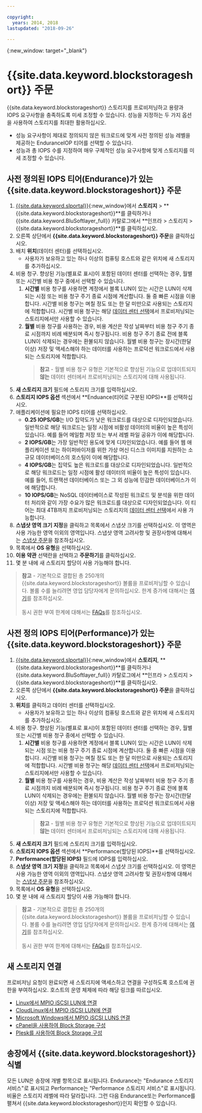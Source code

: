 ```yaml
---

copyright:
  years: 2014, 2018
lastupdated: "2018-09-26"

---
```

{:new_window: target="_blank"}

# {{site.data.keyword.blockstorageshort}} 주문

{{site.data.keyword.blockstorageshort}} 스토리지를 프로비저닝하고 용량과 IOPS 요구사항을 충족하도록 미세 조정할 수 있습니다. 성능을 지정하는 두 가지 옵션을 사용하여 스토리지를 최대한 활용하십시오.

- 성능 요구사항이 제대로 정의되지 않은 워크로드에 맞게 사전 정의된 성능 레벨을 제공하는 EnduranceIOP 티어를 선택할 수 있습니다. 
- 성능과 총 IOPS 수를 지정하여 매우 구체적인 성능 요구사항에 맞게 스토리지를 미세 조정할 수 있습니다.

## 사전 정의된 IOPS 티어(Endurance)가 있는 {{site.data.keyword.blockstorageshort}} 주문

1. [{{site.data.keyword.slportal}}](https://control.softlayer.com/){:new_window}에서 **스토리지** > **{{site.data.keyword.blockstorageshort}}**를 클릭하거나 {{site.data.keyword.BluSoftlayer_full}} 카탈로그에서 **인프라 > 스토리지 > {{site.data.keyword.blockstorageshort}}**를 클릭하십시오.
2. 오른쪽 상단에서 **{{site.data.keyword.blockstorageshort}} 주문**을 클릭하십시오.
3. 배치 **위치**(데이터 센터)를 선택하십시오.
   - 사용자가 보유하고 있는 하나 이상의 컴퓨팅 호스트와 같은 위치에 새 스토리지를 추가하십시오.
4. 비용 청구. 향상된 기능(별표로 표시)이 포함된 데이터 센터를 선택하는 경우, 월별 또는 시간별 비용 청구 중에서 선택할 수 있습니다. 
     1. **시간별** 비용 청구를 사용하면 계정에서 블록 LUN이 있는 시간은 LUN이 삭제되는 시점 또는 비용 청구 주기 종료 시점에 계산합니다. 둘 중 빠른 시점을 이용합니다. 시간별 비용 청구는 며칠 정도 또는 한 달 미만으로 사용되는 스토리지에 적합합니다. 시간별 비용 청구는 해당 [데이터 센터 선택](new-ibm-block-and-file-storage-location-and-features.html)에서 프로비저닝되는 스토리지에서만 사용할 수 있습니다. 
     2. **월별** 비용 청구를 사용하는 경우, 비용 계산은 작성 날짜부터 비용 청구 주기 종료 시점까지 비례 배분되며 즉시 청구됩니다. 비용 청구 주기 종료 전에 블록 LUN이 삭제되는 경우에는 환불되지 않습니다. 월별 비용 청구는 장시간(한달 이상) 저장 및 액세스해야 하는 데이터를 사용하는 프로덕션 워크로드에서 사용되는 스토리지에 적합합니다.
        >**참고** - 월별 비용 청구 유형은 기본적으로 향상된 기능으로 업데이트되지 **않는** 데이터 센터에서 프로비저닝되는 스토리지에 대해 사용됩니다.
5. **새 스토리지 크기** 필드에 스토리지 크기를 입력하십시오.
6. **스토리지 IOPS 옵션** 섹션에서 **Enduance(티어로 구분된 IOPS)**를 선택하십시오.
7. 애플리케이션에 필요한 IOPS 티어를 선택하십시오.
    - **0.25 IOPS/GB**는 I/O 집약도가 낮은 워크로드를 대상으로 디자인되었습니다. 일반적으로 해당 워크로드는 일정 시점에 비활성 데이터의 비율이 높은 특성이 있습니다. 예를 들어 메일함 저장 또는 부서 레벨 파일 공유가 이에 해당합니다.
    - **2 IOPS/GB**는 가장 일반적인 용도에 맞게 디자인되었습니다. 예를 들어 웹 애플리케이션 또는 하이퍼바이저를 위한 가상 머신 디스크 이미지를 지원하는 소규모 데이터베이스의 호스팅이 이에 해당합니다.
    - **4 IOPS/GB**는 집약도 높은 워크로드를 대상으로 디자인되었습니다. 일반적으로 해당 워크로드는 일정 시점에 활성 데이터의 비율이 높은 특성이 있습니다. 예를 들어, 트랜잭션 데이터베이스 또는 그 외 성능에 민감한 데이터베이스가 이에 해당합니다.
    - **10 IOPS/GB**는 NoSQL 데이터베이스로 작성된 워크로드 및 분석을 위한 데이터 처리와 같이 가장 수요가 많은 워크로드를 대상으로 디자인되었습니다. 이 티어는 최대 4TB까지 프로비저닝되는 스토리지의 [데이터 센터 선택](new-ibm-block-and-file-storage-location-and-features.html)에서 사용 가능합니다.
8. **스냅샷 영역 크기 지정**을 클릭하고 목록에서 스냅샷 크기를 선택하십시오. 이 영역은 사용 가능한 영역 이외의 영역입니다. 스냅샷 영역 고려사항 및 권장사항에 대해서는 [스냅샷 주문](ordering-snapshots.html)을 참조하십시오.
9. 목록에서 **OS 유형**을 선택하십시오.
10. **이용 약관** 선택란을 선택하고 **주문하기**를 클릭하십시오.
11. 몇 분 내에 새 스토리지 할당이 사용 가능해야 합니다.

>**참고** - 기본적으로 결합된 총 250개의 {{site.data.keyword.blockstorageshort}} 볼륨을 프로비저닝할 수 있습니다. 볼륨 수를 늘리려면 영업 담당자에게 문의하십시오. 한계 증가에 대해서는 [여기](managing-storage-limits.html)를 참조하십시오.<br/><br/>동시 권한 부여 한계에 대해서는 [FAQs](BlockStorageFAQ.html)를 참조하십시오.
 
## 사전 정의 IOPS 티어(Performance)가 있는 {{site.data.keyword.blockstorageshort}} 주문

1. [{{site.data.keyword.slportal}}](https://control.softlayer.com/){:new_window}에서 **스토리지**, **{{site.data.keyword.blockstorageshort}}**를 클릭하거나 {{site.data.keyword.BluSoftlayer_full}} 카탈로그에서 **인프라 > 스토리지 > {{site.data.keyword.blockstorageshort}}**를 클릭하십시오.
2. 오른쪽 상단에서 **{{site.data.keyword.blockstorageshort}} 주문**을 클릭하십시오.
3. **위치**를 클릭하고 데이터 센터를 선택하십시오.
   - 사용자가 보유하고 있는 하나 이상의 컴퓨팅 호스트와 같은 위치에 새 스토리지를 추가하십시오.
4. 비용 청구. 향상된 기능(별표로 표시)이 포함된 데이터 센터를 선택하는 경우, 월별 또는 시간별 비용 청구 중에서 선택할 수 있습니다.
     1. **시간별** 비용 청구를 사용하면 계정에서 블록 LUN이 있는 시간은 LUN이 삭제되는 시점 또는 비용 청구 주기 종료 시점에 계산합니다. 둘 중 빠른 시점을 이용합니다. 시간별 비용 청구는 며칠 정도 또는 한 달 미만으로 사용되는 스토리지에 적합합니다. 시간별 비용 청구는 해당 [데이터 센터 선택](new-ibm-block-and-file-storage-location-and-features.html)에서 프로비저닝되는 스토리지에서만 사용할 수 있습니다. 
     2. **월별** 비용 청구를 사용하는 경우, 비용 계산은 작성 날짜부터 비용 청구 주기 종료 시점까지 비례 배분되며 즉시 청구됩니다. 비용 청구 주기 종료 전에 블록 LUN이 삭제되는 경우에는 환불되지 않습니다. 월별 비용 청구는 장시간(한달 이상) 저장 및 액세스해야 하는 데이터를 사용하는 프로덕션 워크로드에서 사용되는 스토리지에 적합합니다.
        >**참고** - 월별 비용 청구 유형은 기본적으로 향상된 기능으로 업데이트되지 **않는** 데이터 센터에서 프로비저닝되는 스토리지에 대해 사용됩니다.
5. **새 스토리지 크기** 필드에 스토리지 크기를 입력하십시오.
6. **스토리지 IOPS 옵션** 섹션에서 **Performance(할당된 IOPS)**를 선택하십시오.
7. **Performance(할당된 IOPS)** 필드에 IOPS를 입력하십시오.
8. **스냅샷 영역 크기 지정**을 클릭하고 목록에서 스냅샷 크기를 선택하십시오. 이 영역은 사용 가능한 영역 이외의 영역입니다. 스냅샷 영역 고려사항 및 권장사항에 대해서는 [스냅샷 주문](ordering-snapshots.html)을 참조하십시오.
9. 목록에서 **OS 유형**을 선택하십시오.
10. 몇 분 내에 새 스토리지 할당이 사용 가능해야 합니다.

>**참고** - 기본적으로 결합된 총 250개의 {{site.data.keyword.blockstorageshort}} 볼륨을 프로비저닝할 수 있습니다. 볼륨 수를 늘리려면 영업 담당자에게 문의하십시오. 한계 증가에 대해서는 [여기](managing-storage-limits.html)를 참조하십시오.<br/><br/>동시 권한 부여 한계에 대해서는 [FAQs](BlockStorageFAQ.html)를 참조하십시오.

## 새 스토리지 연결

프로비저닝 요청이 완료되면 새 스토리지에 액세스하고 연결을 구성하도록 호스트에 권한을 부여하십시오. 호스트의 운영 체제에 따라 해당 링크를 따르십시오.
- [Linux에서 MPIO iSCSI LUN에 연결](accessing_block_storage_linux.html)
- [CloudLinux에서 MPIO iSCSI LUN에 연결](configure-iscsi-cloudlinux.html)
- [Microsoft Windows에서 MPIO iSCSI LUNS 연결](accessing-block-storage-windows.html)
- [cPanel을 사용하여 Block Storage 구성](configure-backup-cpanel.html)
- [Plesk를 사용하여 Block Storage 구성](configure-backup-plesk.html)

## 송장에서 {{site.data.keyword.blockstorageshort}} 식별

모든 LUN은 송장에 개별 항목으로 표시됩니다. Endurance는 "Endurance 스토리지 서비스"로 표시되고 Performance는 "Performance 스토리지 서비스"로 표시됩니다. 비율은 스토리지 레벨에 따라 달라집니다. 그런 다음 Endurance또는 Performance를 펼쳐서 {{site.data.keyword.blockstorageshort}}인지 확인할 수 있습니다.
